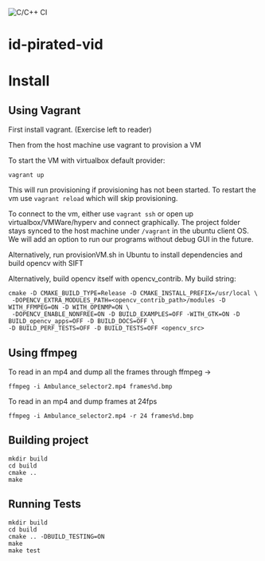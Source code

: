 ![C/C++ CI](https://github.com/cnagda/id-pirated-vid/workflows/C/C++%20CI/badge.svg?branch=master)

# id-pirated-vid

# Install

## Using Vagrant

First install vagrant. (Exercise left to reader)

Then from the host machine use vagrant to provision a VM

To start the VM with virtualbox default provider:
```
vagrant up
```

This will run provisioning if provisioning has not been started. To restart the vm use `vagrant reload` which will skip provisioning.

To connect to the vm, either use `vagrant ssh` or open up virtualbox/VMWare/hyperv and connect graphically. The project folder stays synced to the host machine under `/vagrant` in the ubuntu client OS. We will add an option to run our programs without debug GUI in the future.

Alternatively, run provisionVM.sh in Ubuntu to install dependencies and build opencv with SIFT

Alternatively, build opencv itself with opencv_contrib.
My build string:
```
cmake -D CMAKE_BUILD_TYPE=Release -D CMAKE_INSTALL_PREFIX=/usr/local \
 -DOPENCV_EXTRA_MODULES_PATH=<opencv_contrib_path>/modules -D WITH_FFMPEG=ON -D WITH_OPENMP=ON \
 -DOPENCV_ENABLE_NONFREE=ON -D BUILD_EXAMPLES=OFF -WITH_GTK=ON -D BUILD_opencv_apps=OFF -D BUILD_DOCS=OFF \
-D BUILD_PERF_TESTS=OFF -D BUILD_TESTS=OFF <opencv_src>
```

## Using ffmpeg

To read in an mp4 and dump all the frames through ffmpeg ->
```
ffmpeg -i Ambulance_selector2.mp4 frames%d.bmp
```

To read in an mp4 and dump frames at 24fps
```
ffmpeg -i Ambulance_selector2.mp4 -r 24 frames%d.bmp
```

## Building project
```
mkdir build
cd build
cmake ..
make
```

## Running Tests
```
mkdir build
cd build
cmake .. -DBUILD_TESTING=ON
make
make test
```
